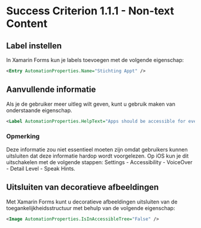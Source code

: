 # Success Criterion 1.1.1 - Non-text Content

## Label instellen

In Xamarin Forms kun je labels toevoegen met de volgende eigenschap:

```xml
<Entry AutomationProperties.Name="Stichting Appt" />
```

## Aanvullende informatie

Als je de gebruiker meer uitleg wilt geven, kunt u gebruik maken van onderstaande eigenschap.

```xml
<Label AutomationProperties.HelpText="Apps should be accessible for everyone" />
```

### Opmerking

Deze informatie zou niet essentieel moeten zijn omdat gebruikers kunnen uitsluiten dat deze informatie hardop wordt voorgelezen.
Op iOS kun je dit uitschakelen met de volgende stappen: Settings - Accessibility - VoiceOver - Detail Level - Speak Hints.

## Uitsluiten van decoratieve afbeeldingen

Met Xamarin Forms kunt u decoratieve afbeeldingen uitsluiten van de toegankelijkheidsstructuur met behulp van de volgende eigenschap:

```xml
<Image AutomationProperties.IsInAccessibleTree="False" />
```
